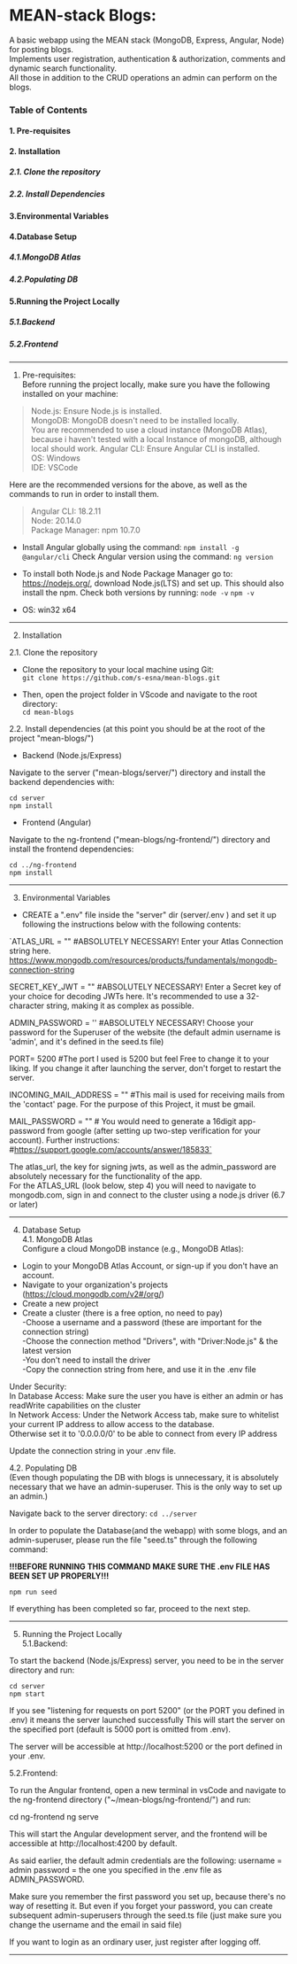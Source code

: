 # MEAN-stack Blogs:
A basic webapp using the MEAN stack (MongoDB, Express, Angular, Node) for posting blogs.  
Implements user registration, authentication & authorization, comments and dynamic search functionality.  
All those in addition to the CRUD operations an admin can perform on the blogs.  

### Table of Contents

#### 1. Pre-requisites
#### 2. Installation
##### 2.1. Clone the repository
##### 2.2. Install Dependencies
#### 3.Environmental Variables
#### 4.Database Setup
##### 4.1.MongoDB Atlas
##### 4.2.Populating DB
#### 5.Running the Project Locally
##### 5.1.Backend
##### 5.2.Frontend


-----------------------------------------------------------------------------------------------------------------------------------------------------------------------------

1. Pre-requisites:  
Before running the project locally, make sure you have the following installed on your machine:

> Node.js: Ensure Node.js is installed.  
> MongoDB: MongoDB doesn't need to be installed locally.  
>         You are recommended to use a cloud instance (MongoDB Atlas), because i haven't tested with a local Instance of mongoDB, although local should work.
> Angular CLI: Ensure Angular CLI is installed.  
> OS: Windows  
> IDE: VSCode  


Here are the recommended versions for the above, as well as the commands to run in order to install them.

> Angular CLI: 18.2.11  
> Node: 20.14.0  
> Package Manager: npm 10.7.0

- Install Angular globally using the command: 	`npm install -g @angular/cli`
Check Angular version using the command: 	`ng version`

- To install both Node.js and Node Package Manager go to: https://nodejs.org/, download Node.js(LTS) and set up. This should also install the npm.
Check both versions by running:
`node -v`
`npm -v`

- OS: win32 x64

---

2. Installation

2.1. Clone the repository

- Clone the repository to your local machine using Git:  
	`git clone https://github.com/s-esna/mean-blogs.git`

- Then, open the project folder in VScode and navigate to the root directory:  
	`cd mean-blogs`

2.2. Install dependencies (at this point you should be at the root of the project "mean-blogs/")
- Backend (Node.js/Express)

Navigate to the server ("mean-blogs/server/") directory and install the backend dependencies with:

`cd server`  
`npm install`

- Frontend (Angular)

Navigate to the ng-frontend ("mean-blogs/ng-frontend/") directory and install the frontend dependencies:

`cd ../ng-frontend`  
`npm install`

---

3. Environmental Variables

- CREATE a ".env" file inside the "server" dir (server/.env ) and set it up following the instructions below with the following contents:

`ATLAS_URL  = "" #ABSOLUTELY NECESSARY! Enter your Atlas Connection string here. https://www.mongodb.com/resources/products/fundamentals/mongodb-connection-string  

SECRET_KEY_JWT = ""  #ABSOLUTELY NECESSARY! Enter a Secret key of your choice for decoding JWTs here. It's recommended to use a 32-character string, making it as complex as possible.  

ADMIN_PASSWORD = '' #ABSOLUTELY NECESSARY! Choose your password for the Superuser of the website (the default admin username is 'admin', and it's defined in the seed.ts file)  

PORT= 5200  #The port I used is 5200 but feel Free to change it to your liking. If you change it after launching the server, don't forget to restart the server.  

INCOMING_MAIL_ADDRESS = ""  #This mail is used for receiving mails from the 'contact' page. For the purpose of this Project, it must be gmail.  

MAIL_PASSWORD = ""  # You would need to generate a 16digit app-password from google (after setting up two-step verification for your account). Further instructions:  #https://support.google.com/accounts/answer/185833`



The atlas_url, the key for signing jwts, as well as the admin_password are absolutely necessary for the functionality of the app.  
For the ATLAS_URL (look below, step 4) you will need to navigate to mongodb.com, sign in and connect to the cluster using a node.js driver (6.7 or later)

---

4. Database Setup  
4.1. MongoDB Atlas  
Configure a cloud MongoDB instance (e.g., MongoDB Atlas):
- Login to your MongoDB Atlas Account, or sign-up if you don't have an account.
- Navigate to your organization's projects (https://cloud.mongodb.com/v2#/org/)
- Create a new project
- Create a cluster (there is a free option, no need to pay)  
	-Choose a username and a password (these are important for the connection string)  
	-Choose the connection method "Drivers", with "Driver:Node.js" & the latest version  
	-You don't need to install the driver  
	-Copy the connection string from here, and use it in the .env file  

Under Security:  
In Database Access: Make sure the user you have is either an admin  or has readWrite capabilities on the cluster  
In Network Access: Under the Network Access tab, make sure to whitelist your current IP address to allow access to the database.  
		Otherwise set it to '0.0.0.0/0' to be able to connect from every IP address

Update the connection string in your .env file.

4.2. Populating DB  
(Even though populating the DB with blogs is unnecessary, it is absolutely necessary that we have an admin-superuser. This is the only way to set up an admin.)

Navigate back to the server directory:
`cd ../server`

In order to populate the Database(and the webapp) with some blogs, and an admin-superuser, please run the file "seed.ts" through the following command:

**!!!BEFORE RUNNING THIS COMMAND MAKE SURE THE .env FILE HAS BEEN SET UP PROPERLY!!!**

`npm run seed`

If everything has been completed so far, proceed to the next step.

---

5. Running the Project Locally  
5.1.Backend:

To start the backend (Node.js/Express) server, you need to be in the server directory and run:

`cd server`  
`npm start`

If you see "listening for requests on port 5200" (or the PORT you defined in .env) it means the server launched successfully
This will start the server on the specified port (default is 5000 port is omitted from .env).

The server will be accessible at http://localhost:5200 or the port defined in your .env.

5.2.Frontend:

To run the Angular frontend, open a new terminal in vsCode and navigate to the ng-frontend directory ("~/mean-blogs/ng-frontend/") and run:

cd ng-frontend
ng serve

This will start the Angular development server, and the frontend will be accessible at http://localhost:4200 by default.

As said earlier, the default admin credentials are the following:
username = admin
password = the one you specified in the .env file as ADMIN_PASSWORD.

Make sure you remember the first password you set up, because there's no way of resetting it.
But even if you forget your password, you can create subsequent admin-superusers through the seed.ts file (just make sure you change the username and the email in said file) 

If you want to login as an ordinary user, just register after logging off.

---